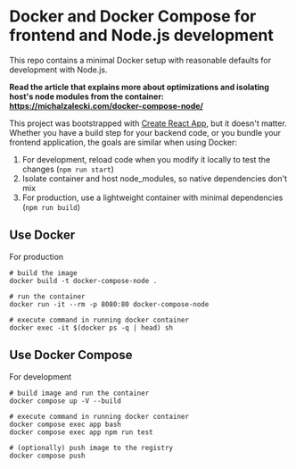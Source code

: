 # Docker and Docker Compose for frontend and Node.js development

This repo contains a minimal Docker setup with reasonable defaults for development with Node.js.

**Read the article that explains more about optimizations and isolating host's node modules from the container: https://michalzalecki.com/docker-compose-node/**

This project was bootstrapped with [Create React App](https://github.com/facebook/create-react-app), but it doesn't matter. Whether you have a build step for your backend code, or you bundle your frontend application, the goals are similar when using Docker:

1. For development, reload code when you modify it locally to test the changes (`npm run start`)
1. Isolate container and host node_modules, so native dependencies don't mix
1. For production, use a lightweight container with minimal dependencies (`npm run build`)

## Use Docker

For production

    # build the image
    docker build -t docker-compose-node .

    # run the container
    docker run -it --rm -p 8080:80 docker-compose-node

    # execute command in running docker container
    docker exec -it $(docker ps -q | head) sh

## Use Docker Compose

For development

    # build image and run the container
    docker compose up -V --build

    # execute command in running docker container
    docker compose exec app bash
    docker compose exec app npm run test

    # (optionally) push image to the registry
    docker compose push
